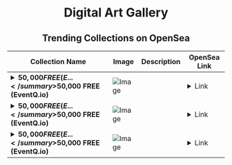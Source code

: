 <div align="center">

# Digital Art Gallery

## Trending Collections on OpenSea

| Collection Name                       | Image                                                                                     | Description                       | OpenSea Link                                                                                          |
|---------------------------------------|-------------------------------------------------------------------------------------------|-----------------------------------|--------------------------------------------------------------------------------------------------------|
| **<details><summary>$50,000 FREE (E...</summary>$50,000 FREE (EventQ.io)</details>** | ![Image](https://i.seadn.io/s/raw/files/a4919fe4cd25f9be1530f3ebd7249719.png?w=500&auto=format?w=200&auto=format) |  | <details><summary>Link</summary>[$50,000 FREE (EventQ.io)](https://opensea.io/collection/50000-free-eventq-io-1466)</details> |
| **<details><summary>$50,000 FREE (E...</summary>$50,000 FREE (EventQ.io)</details>** | ![Image](https://i.seadn.io/s/raw/files/a4919fe4cd25f9be1530f3ebd7249719.png?w=500&auto=format?w=200&auto=format) |  | <details><summary>Link</summary>[$50,000 FREE (EventQ.io)](https://opensea.io/collection/50000-free-eventq-io-1464)</details> |
| **<details><summary>$50,000 FREE (E...</summary>$50,000 FREE (EventQ.io)</details>** | ![Image](https://i.seadn.io/s/raw/files/a4919fe4cd25f9be1530f3ebd7249719.png?w=500&auto=format?w=200&auto=format) |  | <details><summary>Link</summary>[$50,000 FREE (EventQ.io)](https://opensea.io/collection/50000-free-eventq-io-1463)</details> |

</div>